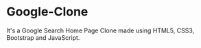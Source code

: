 # Google-Clone
It's a Google Search Home Page Clone made using HTML5, CSS3, Bootstrap and JavaScript.
